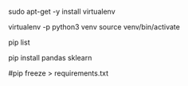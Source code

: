 sudo apt-get -y install virtualenv

virtualenv -p python3 venv
source venv/bin/activate

pip list 

pip install pandas sklearn


#pip freeze > requirements.txt

